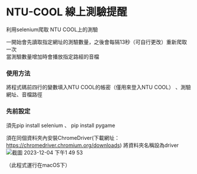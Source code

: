 # NTU-COOL 線上測驗提醒


利用selenium爬取 NTU COOL上的測驗

一開始會先讀取指定網址的測驗數量，之後會每隔13秒（可自行更改）重新爬取一次<br/>當測驗數量增加時會播放指定路經的音檔

<h3>使用方法</h3>

將程式碼前四行的變數填入NTU COOL的帳密（僅用來登入NTU COOL）
、測驗網址、音檔路徑

<h3>先前設定</h3>

須先pip install selenium 、 pip install pygame

須在同個資料夾內安裝ChromeDriver(下載網址：https://chromedriver.chromium.org/downloads)
將資料夾名稱設為driver
![截圖 2023-12-04 下午1 49 53](https://github.com/JoloanTsai/NTU-COOL-test-monitor/assets/134209558/0a09d3f6-ec0d-40a2-bab6-a50737e415db)



（此程式運行在macOS下）
